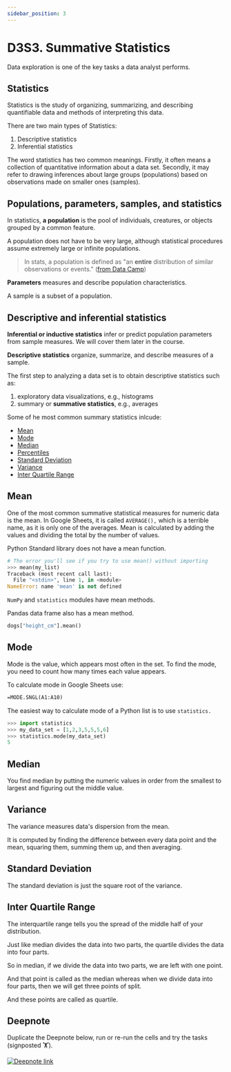 ```yaml
---
sidebar_position: 3
---
```


# D3S3. Summative Statistics

Data exploration is one of the key tasks a data analyst performs.

## Statistics

Statistics is the study of organizing, summarizing, and describing quantifiable data and methods of interpreting this data.

There are two main types of Statistics:

1. Descriptive statistics
2. Inferential statistics

The word statistics has two common meanings. Firstly, it often means a collection of quantitative information about a data set. Secondly, it may refer to drawing inferences about large groups (populations) based on observations made on smaller ones (samples).

## Populations, parameters, samples, and statistics

In statistics, **a population** is the pool of individuals, creatures, or objects grouped by a common feature.

A population does not have to be very large, although statistical procedures assume extremely large or infinite populations.

> In stats, a population is defined as "an **entire** distribution of similar observations or events." ([from Data Camp](https://campus.datacamp.com/courses/introduction-to-statistics-in-spreadsheets))

**Parameters** measures and describe population characteristics.

A sample is a subset of a population.

## Descriptive and inferential statistics

**Inferential or inductive statistics** infer or predict population parameters from sample measures. We will cover them later in the course.

**Descriptive statistics** organize, summarize, and describe measures of a sample.

The first step to analyzing a data set is to obtain descriptive statistics such as:

1. exploratory data visualizations, e.g., histograms
2. summary or **summative statistics**, e.g., averages

Some of he most common summary statistics inlcude:

- [Mean](#mean)
- [Mode](#mode)
- [Median](#median)
- [Percentiles](#percentiles)
- [Standard Deviation](#standard-deviation)
- [Variance](#variance)
- [Inter Quartile Range](#inter-quartile-range)

## Mean

One of the most common summative statistical measures for numeric data is the mean. In Google Sheets, it is called `AVERAGE(),` which is a terrible name, as it is only one of the averages. Mean is calculated by adding the values and dividing the total by the number of values.

Python Standard library does not have a mean function.

```python
# The error you'll see if you try to use mean() without importing
>>> mean(my_list)
Traceback (most recent call last):
  File "<stdin>", line 1, in <module>
NameError: name 'mean' is not defined
```

`NumPy` and `statistics` modules have mean methods.

Pandas data frame also has a mean method.

```python
dogs["height_cm"].mean()
```

## Mode

Mode is the value, which appears most often in the set. To find the mode, you need to count how many times each value appears.

To calculate mode in Google Sheets use:

```vb
=MODE.SNGL(A1:A10)
```

The easiest way to calculate mode of a Python list is to use `statistics.`

```python
>>> import statistics
>>> my_data_set = [1,2,3,5,5,5,6]
>>> statistics.mode(my_data_set)
5
```

## Median

You find median by putting the numeric values in order from the smallest to largest and figuring out the middle value.

## Variance

The variance measures data's dispersion from the mean.

It is computed by finding the difference between every data point and the mean, squaring them, summing them up, and then averaging.

## Standard Deviation

The standard deviation is just the square root of the variance.

## Inter Quartile Range

The interquartile range tells you the spread of the middle half of your distribution.

Just like median divides the data into two parts, the quartile divides the data into four parts.

So in median, if we divide the data into two parts, we are left with one point.

And that point is called as the median whereas when we divide data into four parts, then we will get three points of split.

And these points are called as quartile.

## Deepnote

Duplicate the Deepnote below, run or re-run the cells and try the tasks (signposted 🏋️).

[<img
    src="/img/icons/deepnote-logo.svg"
    alt="Deepnote link"
/>](https://deepnote.com/project/summative-stats-DoRNGkLaSoOOrvcogWo29Q/%2Fsumstats.ipynb)
